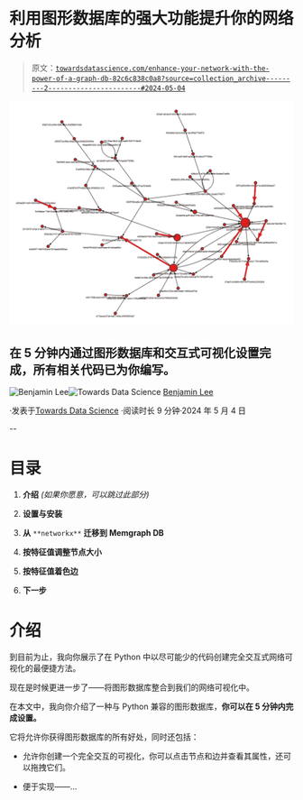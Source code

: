# 利用图形数据库的强大功能提升你的网络分析

> 原文：[`towardsdatascience.com/enhance-your-network-with-the-power-of-a-graph-db-82c6c838c0a8?source=collection_archive---------2-----------------------#2024-05-04`](https://towardsdatascience.com/enhance-your-network-with-the-power-of-a-graph-db-82c6c838c0a8?source=collection_archive---------2-----------------------#2024-05-04)

![](img/c66d7785a547d61415e242e357f044a1.png)

## 在 5 分钟内通过图形数据库和交互式可视化设置完成，所有相关代码已为你编写。

[](https://medium.com/@bl3e967?source=post_page---byline--82c6c838c0a8--------------------------------)![Benjamin Lee](https://medium.com/@bl3e967?source=post_page---byline--82c6c838c0a8--------------------------------)[](https://towardsdatascience.com/?source=post_page---byline--82c6c838c0a8--------------------------------)![Towards Data Science](https://towardsdatascience.com/?source=post_page---byline--82c6c838c0a8--------------------------------) [Benjamin Lee](https://medium.com/@bl3e967?source=post_page---byline--82c6c838c0a8--------------------------------)

·发表于[Towards Data Science](https://towardsdatascience.com/?source=post_page---byline--82c6c838c0a8--------------------------------) ·阅读时长 9 分钟·2024 年 5 月 4 日

--

# 目录

1.  **介绍** *(如果你愿意，可以跳过此部分)*

1.  **设置与安装**

1.  **从** `**networkx**` **迁移到 Memgraph DB**

1.  **按特征值调整节点大小**

1.  **按特征值着色边**

1.  **下一步**

# 介绍

到目前为止，我向你展示了在 Python 中以尽可能少的代码创建完全交互式网络可视化的最便捷方法。

现在是时候更进一步了——将图形数据库整合到我们的网络可视化中。

在本文中，我向你介绍了一种与 Python 兼容的图形数据库，**你可以在 5 分钟内完成设置。**

它将允许你获得图形数据库的所有好处，同时还包括：

+   允许你创建一个完全交互的可视化，你可以点击节点和边并查看其属性，还可以拖拽它们。

+   便于实现——…
